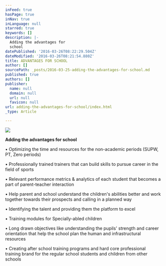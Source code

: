 ```yaml
---
inFeed: true
hasPage: true
inNav: true
inLanguage: null
starred: true
keywords: []
description: |-
  Adding the advantages for
  school
datePublished: '2016-03-26T08:22:29.504Z'
dateModified: '2016-03-26T08:21:54.880Z'
title: ADVANTAGES FOR SCHOOL
author: []
sourcePath: _posts/2016-03-25-adding-the-advantages-for-school.md
published: true
authors: []
publisher:
  name: null
  domain: null
  url: null
  favicon: null
url: adding-the-advantages-for-school/index.html
_type: Article

---
```

![](https://s3-us-west-2.amazonaws.com/the-grid-img/p/3d7ee08eb0176b0c6de0ff4624e5bfeb70894821.jpg)

**Adding the advantages for
school**

• Optimizing the time and
resources for the non-academic periods (SUPW, PT, Zero periods)

• Professionally trained trainers
that can build skills to pursue career in the field of sports

• Relevant performance metrics
& analytics of each student that becomes a part of parent-teacher
interaction

• Help parent and school
understand the children's abilities better and work together towards their
prospects and calling in a planned way

• Identifying the talent and
providing them the platform to excel

• Training modules for
Specially-abled children

• Long drawn objectives like
understanding the pupils' strength and career orientation that help the school
plan the human and infrastructural resources

• Creating after school training programs and hard
core professional training brand for the regular school students and children
from other schools